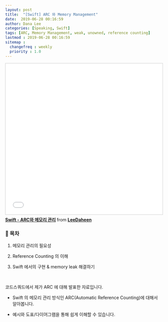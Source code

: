 ```yaml
---
layout: post
title:  "[Swift] ARC 와 Memory Management"
date:  2019-06-28 00:16:59
author: Dana Lee
categories: [Speaking, Swift]
tags: [ARC, Memory Management, weak, unowned, reference counting]
lastmod : 2019-06-28 00:16:59
sitemap :
  changefreq : weekly
  priority : 1.0
---
```


<iframe src="//www.slideshare.net/slideshow/embed_code/key/k3KlnJCcBhxH4s" width="595" height="485" frameborder="0" marginwidth="0" marginheight="0" scrolling="no" style="border:1px solid #CCC; border-width:1px; margin-bottom:5px; max-width: 100%;" allowfullscreen> </iframe> <div style="margin-bottom:5px"> <strong> <a href="//www.slideshare.net/LeeDaheen/swift-arc-152213706" title="Swift - ARC와 메모리 관리" target="_blank">Swift - ARC와 메모리 관리</a> </strong> from <strong><a href="https://www.slideshare.net/LeeDaheen" target="_blank">LeeDaheen</a></strong> </div>

### :pushpin: 목차

1. 메모리 관리의 필요성

2. Reference Counting 의 이해

3. Swift 에서의 구현 & memory leak 해결하기

&nbsp;

코드스쿼드에서 제가 ARC 에 대해 발표한 자료입니다.

- Swift 의 메모리 관리 방식인 ARC(Automatic Reference Counting)에 대해서 알아봅니다.

- 예시와 도표/다이어그램을 통해 쉽게 이해할 수 있습니다.

